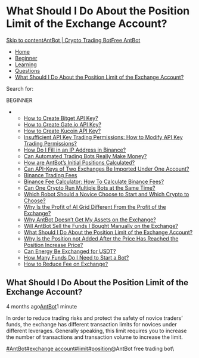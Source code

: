 # What Should I Do About the Position Limit of the Exchange Account?

[Skip to content](https://www.antrade.io/guide/docs/en/position-limit-of-exchange-account/#content)[AntBot | Crypto Trading Bot](https://www.antrade.io/guide/docs/en/)[Free AntBot](https://antrade.io/)

* [Home](https://www.antrade.io/guide/docs/en)
* [Beginner](https://www.antrade.io/guide/docs/en/en-beginner/)
* [Learning](https://www.antrade.io/guide/docs/en/en-learning/)
* [Questions](https://www.antrade.io/guide/docs/en/en-questions/)
* [What Should I Do About the Position Limit of the Exchange Account?](https://www.antrade.io/guide/docs/en/position-limit-of-exchange-account/)

Search for:

BEGINNER

*
  * [How to Create Bitget API Key?](https://www.antrade.io/guide/docs/en/binding\_bitget/)
  * [How to Create Gate.io API Key?](https://www.antrade.io/guide/docs/en/binding\_gateio/)
  * [How to Create Kucoin API Key?](https://www.antrade.io/guide/docs/en/binding\_kucoin/)
  * [Insufficient API Key Trading Permissions: How to Modify API Key Trading Permissions?](https://www.antrade.io/guide/docs/en/insufficient-api-trading-permissions/)
  * [How Do I Fill in an IP Address in Binance?](https://www.antrade.io/guide/docs/en/ip-address-of-binance/)
  * [Can Automated Trading Bots Really Make Money?](https://www.antrade.io/guide/docs/en/robots-make-money/)
  * [How are AntBot’s Initial Positions Calculated?](https://www.antrade.io/guide/docs/en/antbots-initial-positions-calculated/)
  * [Can API-Keys of Two Exchanges Be Imported Under One Account?](https://www.antrade.io/guide/docs/en/two-api-keys-under-one-account/)
  * [Binance Trading Fees](https://www.antrade.io/guide/docs/en/binance-trading-fees/)
  * [Binance Fee Calculator: How To Calculate Binance Fees?](https://www.antrade.io/guide/docs/en/binance-fee-calculator-how-to-calculate-binance-fees/)
  * [Can One Crypto Run Multiple Bots at the Same Time?](https://www.antrade.io/guide/docs/en/one-crypto-run-multiple-bots/)
  * [Which Robot Should a Novice Choose to Start and Which Crypto to Choose?](https://www.antrade.io/guide/docs/en/novice-choose-bot-and-crypto/)
  * [Why Is the Profit of AI Grid Different From the Profit of the Exchange?](https://www.antrade.io/guide/docs/en/the-profit-difference-in-ai-grid-and-exchange/)
  * [Why AntBot Doesn’t Get My Assets on the Exchange?](https://www.antrade.io/guide/docs/en/why-doesnt-get-assets/)
  * [Will AntBot Sell the Funds I Bought Manually on the Exchange?](https://www.antrade.io/guide/docs/en/will-antbot-sell-funds-i-bought/)
  * [What Should I Do About the Position Limit of the Exchange Account?](https://www.antrade.io/guide/docs/en/position-limit-of-exchange-account/)
  * [Why Is the Position not Added After the Price Has Reached the Position Increase Price?](https://www.antrade.io/guide/docs/en/why-is-position-not-added/)
  * [Can Energy Be Exchanged for USDT?](https://www.antrade.io/guide/docs/en/energy-exchange-usdt/)
  * [How Many Funds Do I Need to Start a Bot?](https://www.antrade.io/guide/docs/en/funds-to-start-bot/)
  * [How to Reduce Fee on Exchange?](https://www.antrade.io/guide/docs/en/reduce-fee-on-exchange/)

## What Should I Do About the Position Limit of the Exchange Account?

4 months ago[AntBot](https://www.antrade.io/guide/docs/en/author/antbot/)1 minute

In order to reduce trading risks and protect the safety of novice traders’ funds, the exchange has different transaction limits for novices under different leverages. Generally speaking, this limit requires you to increase the number of transactions and transaction volume to increase the limit.

[#AntBot](https://www.antrade.io/guide/docs/en/tag/antbot/)[#exchange account](https://www.antrade.io/guide/docs/en/tag/exchange-account/)[#limit](https://www.antrade.io/guide/docs/en/tag/limit/)[#position](https://www.antrade.io/guide/docs/en/tag/position/)@AntBot free trading bot\
